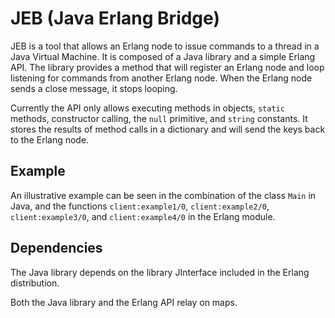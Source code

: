 JEB (Java Erlang Bridge)
========================

JEB is a tool that allows an Erlang node to issue commands to a thread in a Java Virtual Machine. It is composed of a Java library and a simple Erlang API. The library provides a method that will register an Erlang node and loop listening for commands from another Erlang node. When the Erlang node sends a close message, it stops looping.

Currently the API only allows executing methods in objects, `static` methods, constructor calling, the `null` primitive, and `string` constants. It stores the results of method calls in a dictionary and will send the keys back to the Erlang node.

## Example

An illustrative example can be seen in the combination of the class `Main` in Java, and the functions `client:example1/0`, `client:example2/0`, `client:example3/0`, and  `client:example4/0` in the Erlang module.

## Dependencies

The Java library depends on the library JInterface included in the Erlang distribution.

Both the Java library and the Erlang API relay on maps.
